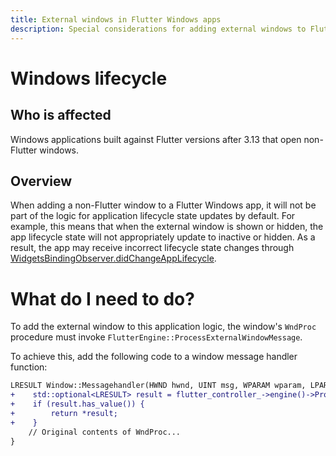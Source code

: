 ```yaml
---
title: External windows in Flutter Windows apps
description: Special considerations for adding external windows to Flutter apps
---
```


# Windows lifecycle

## Who is affected

Windows applications built against Flutter versions after 3.13 that open non-Flutter windows.


## Overview

When adding a non-Flutter window to a Flutter Windows app, it will not be part
of the logic for application lifecycle state updates by default. For example,
this means that when the external window is shown or hidden, the app lifecycle
state will not appropriately update to inactive or hidden. As a result, the app
may receive incorrect lifecycle state changes through
[WidgetsBindingObserver.didChangeAppLifecycle][].

# What do I need to do?

To add the external window to this application logic,
the window's `WndProc` procedure
must invoke `FlutterEngine::ProcessExternalWindowMessage`.

To achieve this, add the following code to a window message handler function:

```diff
LRESULT Window::Messagehandler(HWND hwnd, UINT msg, WPARAM wparam, LPARAM lparam) {
+    std::optional<LRESULT> result = flutter_controller_->engine()->ProcessExternalWindowMessage(hwnd, msg, wparam, lparam);
+    if (result.has_value()) {
+        return *result;
+    }
    // Original contents of WndProc...
}
```

[documentation of this breaking change.]: /release/breaking-changes/win_lifecycle_process_function
[WidgetsBindingObserver.didChangeAppLifecycle]: {{site.api}}flutter/widgets/WidgetsBindingObserver/didChangeAppLifecycleState.html
